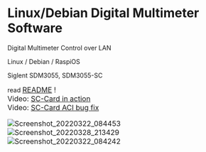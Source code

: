 # Linux/Debian Digital Multimeter Software
Digital Multimeter Control over LAN

Linux / Debian / RaspiOS

Siglent SDM3055, SDM3055-SC<br>

read <font size="3"><a href="https://github.com/martin-bochum/DMM-Siglent-SDM/blob/main/README" target="_blank" >README</a> !
<br>
Video: <font size="3"><a href="http://martin-bochum.de/Cloud/Siglent-SDM3055-SC.m4v" target="_blank" >SC-Card in action</a>
<br>
Video: <font size="3"><a href="http://martin-bochum.de/Cloud/Siglent-SDM3055-SC-ACI-OK.m4v" target="_blank" >SC-Card ACI bug fix</a>

![Screenshot_20220322_084453](https://user-images.githubusercontent.com/97905711/159431949-ae870127-9292-4f22-bc09-7fb9d73ccfc2.png)
![Screenshot_20220328_213429](https://user-images.githubusercontent.com/97905711/160473485-cad4db08-c3c2-4393-af29-175a2073a146.png)
![Screenshot_20220322_084242](https://user-images.githubusercontent.com/97905711/159431619-f0e3ab93-ed7d-4f83-a1f2-3e453128f8dd.png)

